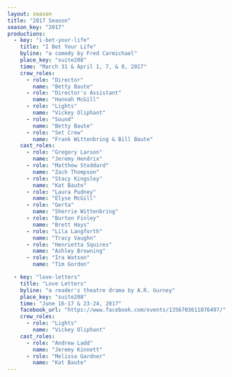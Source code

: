 ```yaml
---
layout: season
title: "2017 Season"
season_key: "2017"
productions:
  - key: "i-bet-your-life"
    title: "I Bet Your Life"
    byline: "a comedy by Fred Carmichael"
    place_key: "suite208"
    time: "March 31 & April 1, 7, & 8, 2017"
    crew_roles:
      - role: "Director"
        name: "Betty Baute"
      - role: "Director's Assistant"
        name: "Hannah McGill"
      - role: "Lights"
        name: "Vickey Oliphant"
      - role: "Sound"
        name: "Betty Baute"
      - role: "Set Crew"
        name: "Frank Wittenbring & Bill Baute"
    cast_roles:
      - role: "Gregory Larson"
        name: "Jeremy Hendrix"
      - role: "Matthew Stoddard"
        name: "Zach Thompson"
      - role: "Stacy Kingsley"
        name: "Kat Baute"
      - role: "Laura Pudney"
        name: "Elyse McGill"
      - role: "Gerta"
        name: "Sherrie Wittenbring"
      - role: "Burton Finley"
        name: "Brett Hays"
      - role: "Lila Langforth"
        name: "Tracy Vaughn"
      - role: "Henrietta Squires"
        name: "Ashley Browning"
      - role: "Ira Watson"
        name: "Tim Gordon"

  - key: "love-letters"
    title: "Love Letters"
    byline: "a reader's theatre drama by A.R. Gurney"
    place_key: "suite208"
    time: "June 16-17 & 23-24, 2017"
    facebook_url: "https://www.facebook.com/events/1356703611076497/"
    crew_roles:
      - role: "Lights"
        name: "Vickey Oliphant"
    cast_roles:
      - role: "Andrew Ladd"
        name: "Jeremy Kinnett"
      - role: "Melissa Gardner"
        name: "Kat Baute"
---
```


